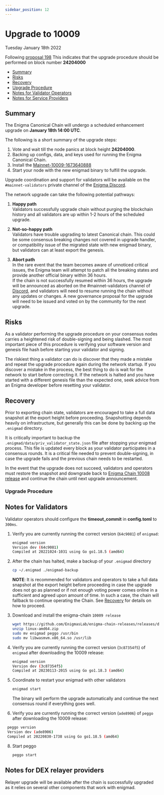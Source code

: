 ```yaml
---
sidebar_position: 12
---
```

   
# Upgrade to 10009
Tuesday January 18th 2022

Following [proposal 198](https://hub.enigma.network/proposals/198/)
This indicates that the upgrade procedure should be performed on block number **24204000**

  - [Summary](#summary)
  - [Risks](#risks)
  - [Recovery](#recovery)
  - [Upgrade Procedure](#upgrade-procedure)
  - [Notes for Validator Operators](##notes-for-validator-operators)
  - [Notes for Service Providers](##notes-for-DEX-relayer-providers)

## Summary

The Enigma Canonical Chain will undergo a scheduled enhancement upgrade on **January 18th 14:00 UTC**.

The following is a short summary of the upgrade steps:

1. Vote and wait till the node panics at block height **24204000**.
2. Backing up configs, data, and keys used for running the Enigma Canonical Chain.
3. Install the [Mainnet-10009-1673640888](https://github.com/EnigmasLab/enigma-chain-releases/releases/tag/v1.9.0-1673640888)
4. Start your node with the new enigmad binary to fulfill the upgrade.

Upgrade coordination and support for validators will be available on the `#mainnet-validators` private channel of the [Enigma Discord](https://discord.gg/enigma).

The network upgrade can take the following potential pathways:
1. **Happy path**  
Validators successfully upgrade chain without purging the blockchain history and all validators are up within 1-2 hours of the scheduled upgrade.

2. **Not-so-happy path**  
Validators have trouble upgrading to latest Canonical chain. This could be some consensus breaking changes not covered in upgrade handler, or compatibility issue of the migrated state with new enigmad binary, but validators can at least export the genesis.

3. **Abort path**  
In the rare event that the team becomes aware of unnoticed critical issues, the Enigma team will attempt to patch all the breaking states and provide another official binary within 36 hours.  
If the chain is not successfully resumed within 36 hours, the upgrade will be announced as aborted on the #mainnet-validators channel of [Discord](https://discord.gg/enigma), and validators will need to resume running the chain without any updates or changes. A new governance proposal for the upgrade will need to be issued and voted on by the community for the next upgrade.

## Risks

As a validator performing the upgrade procedure on your consensus nodes carries a heightened risk of
double-signing and being slashed. The most important piece of this procedure is verifying your
software version and genesis file hash before starting your validator and signing.

The riskiest thing a validator can do is discover that they made a mistake and repeat the upgrade
procedure again during the network startup. If you discover a mistake in the process, the best thing
to do is wait for the network to start before correcting it. If the network is halted and you have
started with a different genesis file than the expected one, seek advice from an Enigma developer
before resetting your validator.

## Recovery

Prior to exporting chain state, validators are encouraged to take a full data snapshot at the
export height before proceeding. Snapshotting depends heavily on infrastructure, but generally this
can be done by backing up the `.enigmad` directory.

It is critically important to backup the `.enigmad/data/priv_validator_state.json` file after stopping your enigmad process. This file is updated every block as your validator participates in a consensus rounds. It is a critical file needed to prevent double-signing, in case the upgrade fails and the previous chain needs to be restarted.

In the event that the upgrade does not succeed, validators and operators must restore the snapshot and downgrade back to [Enigma Chain 10008 release](https://github.com/EnigmasLab/enigma-chain-releases/releases/tag/v1.8.0-1668679102) and continue the chain until next upgrade announcement.

### Upgrade Procedure

## Notes for Validators
Validator operators should configure the **timeout_commit** in **config.toml** to `300ms`.

1. Verify you are currently running the correct version (`64c9081`) of `enigmad`:
   ```bash
   enigmad version
   Version dev (64c9081)
   Compiled at 20221024-1031 using Go go1.18.5 (amd64)
   ```

2. After the chain has halted, make a backup of your `.enigmad` directory
    ```bash
    cp ~/.enigmad ./enigmad-backup
    ```
    **NOTE**: It is recommended for validators and operators to take a full data snapshot at the export
    height before proceeding in case the upgrade does not go as planned or if not enough voting power
    comes online in a sufficient and agreed upon amount of time. In such a case, the chain will fallback
    to continue operating the Chain. See [Recovery](#recovery) for details on how to proceed.

3. Download and install the enigma-chain `10009 release`
   ```bash
   wget https://github.com/EnigmasLab/enigma-chain-releases/releases/download/v1.9.0-1673640888/linux-amd64.zip
   unzip linux-amd64.zip
   sudo mv enigmad peggo /usr/bin
   sudo mv libwasmvm.x86_64.so /usr/lib
   ```

4. Verify you are currently running the correct version (`3c87354f5`) of `enigmad` after downloading the 10009 release:
    ```bash
   enigmad version
   Version dev (3c87354f5)
   Compiled at 20230113-2015 using Go go1.18.3 (amd64)
   ```

5. Coordinate to restart your enigmad with other validators
   ```bash
   enigmad start
   ```
   The binary will perform the upgrade automatically and continue the next consensus round if everything goes well.

6. Verify you are currently running the correct version (`ade8906`) of `peggo` after downloading the 10009 release:
  ```bash
   peggo version
   Version dev (ade8906)
   Compiled at 20220830-1738 using Go go1.18.5 (amd64)
   ```
8. Start peggo
   ```bash
   peggo start
   ```   

## Notes for DEX relayer providers
Relayer upgrade will be available after the chain is successfully upgraded as it relies on several other components that work with enigmad.